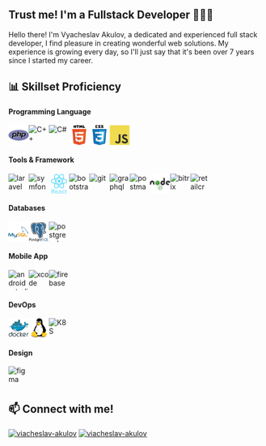 ## Trust me! I'm a Fullstack Developer 🚀👨‍💻

Hello there! I'm Vyacheslav Akulov, a dedicated and experienced full stack developer, I find pleasure in creating wonderful web solutions. 
My experience is growing every day, so I'll just say that it's been over 7 years since I started my career.

## 📊 Skillset Proficiency

#### Programming Language
<div style="display: flex; flex-direction: row;">
    <img src="https://raw.githubusercontent.com/devicons/devicon/master/icons/php/php-original.svg" alt="php" width="40" height="40"/>
    <img src="https://raw.githubusercontent.com/jmnote/z-icons/master/svg/cpp.svg" alt="C++" width="40" height="40"/>
    <img src="https://raw.githubusercontent.com/jmnote/z-icons/master/svg/csharp.svg" alt="C#" width="40" height="40"/>
    <img src="https://raw.githubusercontent.com/devicons/devicon/master/icons/html5/html5-original-wordmark.svg" alt="html5" width="40" height="40"/>
    <img src="https://raw.githubusercontent.com/devicons/devicon/master/icons/css3/css3-original-wordmark.svg" alt="css3" width="40" height="40"/>
    <img src="https://raw.githubusercontent.com/devicons/devicon/master/icons/javascript/javascript-original.svg" alt="javascript" width="40" height="40"/>
</div>

#### Tools & Framework
<div style="display: flex; flex-direction: row;">
    <img src="https://upload.wikimedia.org/wikipedia/commons/thumb/9/9a/Laravel.svg/1969px-Laravel.svg.png" alt="laravel" width="40" height="40"/>
    <img src="https://symfony.com/logos/symfony_white_03.png" alt="symfony" width="40" height="40"/>
    <img src="https://raw.githubusercontent.com/devicons/devicon/master/icons/react/react-original-wordmark.svg" alt="react" width="40" height="40"/>
    <img src="https://raw.githubusercontent.com/jmnote/z-icons/master/svg/bootstrap.svg" alt="bootstrap" width="40" height="40"/>
    <img src="https://www.vectorlogo.zone/logos/git-scm/git-scm-icon.svg" alt="git" width="40" height="40"/>
    <img src="https://graphql.org/_next/static/media/logo-stacked.fa10db21.svg" alt="graphql" width="40" height="40"/>
    <img src="https://cdn-1.webcatalog.io/catalog/postman/postman-icon-filled-256.webp" alt="postman" width="40" height="40"/>
    <img src="https://raw.githubusercontent.com/devicons/devicon/master/icons/nodejs/nodejs-original-wordmark.svg" alt="nodejs" width="40" height="40"/>
    <img src="https://upload.wikimedia.org/wikipedia/ru/thumb/5/51/1c_bitrix_logo.svg/402px-1c_bitrix_logo.svg.png" alt="bitrix" width="40" height="40"/>
    <img src="https://s3-s1.retailcrm.tech/eu-central-1/retailcrm-static/branding/retailcrm/logo/logo_icon_core.svg" alt="retailcrm" width="40" height="40"/>
</div>

#### Databases
<div style="display: flex; flex-direction: row;">
    <img src="https://raw.githubusercontent.com/devicons/devicon/master/icons/mysql/mysql-original-wordmark.svg" alt="mysql" width="40" height="40"/>
    <img src="https://raw.githubusercontent.com/devicons/devicon/master/icons/postgresql/postgresql-original-wordmark.svg" alt="postgresql" width="40" height="40"/>
    <img src="https://cdn4.iconfinder.com/data/icons/redis-2/467/Redis_Logo-1024.png" alt="postgresql" width="40" height="40"/>
</div>

#### Mobile App
<div style="display: flex; flex-direction: row;">
    <img src="https://img.icons8.com/?size=100&id=04OFrkjznvcd&format=png&color=000000" alt="android_studio" width="40" height="40"/>
    <img src="https://img.icons8.com/?size=100&id=51974&format=png&color=000000" alt="xcode" width="40" height="40"/>
    <img src="https://img.icons8.com/?size=100&id=ROMfFZ1tMhpk&format=png&color=000000" alt="firebase" width="40" height="40"/>
</div>

#### DevOps
<div style="display: flex; flex-direction: row;">
    <img src="https://raw.githubusercontent.com/devicons/devicon/master/icons/docker/docker-original-wordmark.svg" alt="docker" width="40" height="40"/>
    <img src="https://raw.githubusercontent.com/devicons/devicon/master/icons/linux/linux-original.svg" alt="linux" width="40" height="40"/>
    <img src="https://raw.githubusercontent.com/jmnote/z-icons/master/svg/kubernetes.svg" alt="K8S" width="40" height="40"/>
</div>

#### Design
<div style="display: flex; flex-direction: row;">
    <img src="https://www.vectorlogo.zone/logos/figma/figma-icon.svg" alt="figma" width="40" height="40"/>
</div>

## 📫 Connect with me!
<p align="left">
    <a href="http://t.me/v_akulov" target="blank"><img align="center" src="https://github.com/user-attachments/assets/47719434-6a74-447d-af1d-e0a5b4af44df" alt="viacheslav-akulov" height="30" width="30" /></a>
    <a href="https://www.linkedin.com/in/viacheslav-akulov-9b63b028a/" target="blank"><img align="center" src="https://upload.wikimedia.org/wikipedia/commons/thumb/8/81/LinkedIn_icon.svg/2048px-LinkedIn_icon.svg.png" alt="viacheslav-akulov" height="30" width="30" /></a>
</p>
